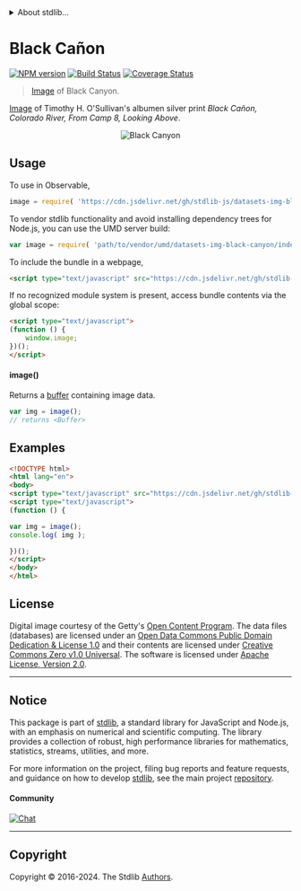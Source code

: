 <!--

@license Apache-2.0

Copyright (c) 2018 The Stdlib Authors.

Licensed under the Apache License, Version 2.0 (the "License");
you may not use this file except in compliance with the License.
You may obtain a copy of the License at

   http://www.apache.org/licenses/LICENSE-2.0

Unless required by applicable law or agreed to in writing, software
distributed under the License is distributed on an "AS IS" BASIS,
WITHOUT WARRANTIES OR CONDITIONS OF ANY KIND, either express or implied.
See the License for the specific language governing permissions and
limitations under the License.

-->


<details>
  <summary>
    About stdlib...
  </summary>
  <p>We believe in a future in which the web is a preferred environment for numerical computation. To help realize this future, we've built stdlib. stdlib is a standard library, with an emphasis on numerical and scientific computation, written in JavaScript (and C) for execution in browsers and in Node.js.</p>
  <p>The library is fully decomposable, being architected in such a way that you can swap out and mix and match APIs and functionality to cater to your exact preferences and use cases.</p>
  <p>When you use stdlib, you can be absolutely certain that you are using the most thorough, rigorous, well-written, studied, documented, tested, measured, and high-quality code out there.</p>
  <p>To join us in bringing numerical computing to the web, get started by checking us out on <a href="https://github.com/stdlib-js/stdlib">GitHub</a>, and please consider <a href="https://opencollective.com/stdlib">financially supporting stdlib</a>. We greatly appreciate your continued support!</p>
</details>

# Black Cañon

[![NPM version][npm-image]][npm-url] [![Build Status][test-image]][test-url] [![Coverage Status][coverage-image]][coverage-url] <!-- [![dependencies][dependencies-image]][dependencies-url] -->

> [Image][@osullivan:1871a] of Black Canyon.

<section class="intro">

[Image][@osullivan:1871a] of Timothy H. O'Sullivan's albumen silver print _Black Cañon, Colorado River, From Camp 8, Looking Above_.

<!-- <image align="center" src="./data/image.jpg" alt="Black Canyon"> -->

<div class="image" align="center">
    <img src="https://cdn.jsdelivr.net/gh/stdlib-js/stdlib@1d23896443c65382340a9b4dfb5adc7764f8d23b/lib/node_modules/@stdlib/datasets/img-black-canyon/data/image.jpg" alt="Black Canyon">
    <br>
</div>

<!-- </image> -->

</section>

<!-- /.intro -->



<section class="usage">

## Usage

To use in Observable,

```javascript
image = require( 'https://cdn.jsdelivr.net/gh/stdlib-js/datasets-img-black-canyon@umd/browser.js' )
```

To vendor stdlib functionality and avoid installing dependency trees for Node.js, you can use the UMD server build:

```javascript
var image = require( 'path/to/vendor/umd/datasets-img-black-canyon/index.js' )
```

To include the bundle in a webpage,

```html
<script type="text/javascript" src="https://cdn.jsdelivr.net/gh/stdlib-js/datasets-img-black-canyon@umd/browser.js"></script>
```

If no recognized module system is present, access bundle contents via the global scope:

```html
<script type="text/javascript">
(function () {
    window.image;
})();
</script>
```

#### image()

Returns a [buffer][@stdlib/buffer/ctor] containing image data.

```javascript
var img = image();
// returns <Buffer>
```

</section>

<!-- /.usage -->

<section class="examples">

<!-- TODO: more creative example. -->

## Examples

<!-- eslint no-undef: "error" -->

```html
<!DOCTYPE html>
<html lang="en">
<body>
<script type="text/javascript" src="https://cdn.jsdelivr.net/gh/stdlib-js/datasets-img-black-canyon@umd/browser.js"></script>
<script type="text/javascript">
(function () {

var img = image();
console.log( img );

})();
</script>
</body>
</html>
```

</section>

<!-- /.examples -->



<!-- <license> -->

## License

Digital image courtesy of the Getty's [Open Content Program][getty-open-content]. The data files (databases) are licensed under an [Open Data Commons Public Domain Dedication & License 1.0][pddl-1.0] and their contents are licensed under [Creative Commons Zero v1.0 Universal][cc0]. The software is licensed under [Apache License, Version 2.0][apache-license].

<!-- </license> -->

<!-- Section for related `stdlib` packages. Do not manually edit this section, as it is automatically populated. -->

<section class="related">

</section>

<!-- /.related -->

<!-- Section for all links. Make sure to keep an empty line after the `section` element and another before the `/section` close. -->


<section class="main-repo" >

* * *

## Notice

This package is part of [stdlib][stdlib], a standard library for JavaScript and Node.js, with an emphasis on numerical and scientific computing. The library provides a collection of robust, high performance libraries for mathematics, statistics, streams, utilities, and more.

For more information on the project, filing bug reports and feature requests, and guidance on how to develop [stdlib][stdlib], see the main project [repository][stdlib].

#### Community

[![Chat][chat-image]][chat-url]

---

## Copyright

Copyright &copy; 2016-2024. The Stdlib [Authors][stdlib-authors].

</section>

<!-- /.stdlib -->

<!-- Section for all links. Make sure to keep an empty line after the `section` element and another before the `/section` close. -->

<section class="links">

[npm-image]: http://img.shields.io/npm/v/@stdlib/datasets-img-black-canyon.svg
[npm-url]: https://npmjs.org/package/@stdlib/datasets-img-black-canyon

[test-image]: https://github.com/stdlib-js/datasets-img-black-canyon/actions/workflows/test.yml/badge.svg?branch=v0.2.2
[test-url]: https://github.com/stdlib-js/datasets-img-black-canyon/actions/workflows/test.yml?query=branch:v0.2.2

[coverage-image]: https://img.shields.io/codecov/c/github/stdlib-js/datasets-img-black-canyon/main.svg
[coverage-url]: https://codecov.io/github/stdlib-js/datasets-img-black-canyon?branch=main

<!--

[dependencies-image]: https://img.shields.io/david/stdlib-js/datasets-img-black-canyon.svg
[dependencies-url]: https://david-dm.org/stdlib-js/datasets-img-black-canyon/main

-->

[chat-image]: https://img.shields.io/gitter/room/stdlib-js/stdlib.svg
[chat-url]: https://app.gitter.im/#/room/#stdlib-js_stdlib:gitter.im

[stdlib]: https://github.com/stdlib-js/stdlib

[stdlib-authors]: https://github.com/stdlib-js/stdlib/graphs/contributors

[cli-section]: https://github.com/stdlib-js/datasets-img-black-canyon#cli
[cli-url]: https://github.com/stdlib-js/datasets-img-black-canyon/tree/cli
[@stdlib/datasets-img-black-canyon]: https://github.com/stdlib-js/datasets-img-black-canyon/tree/main

[umd]: https://github.com/umdjs/umd
[es-module]: https://developer.mozilla.org/en-US/docs/Web/JavaScript/Guide/Modules

[deno-url]: https://github.com/stdlib-js/datasets-img-black-canyon/tree/deno
[deno-readme]: https://github.com/stdlib-js/datasets-img-black-canyon/blob/deno/README.md
[umd-url]: https://github.com/stdlib-js/datasets-img-black-canyon/tree/umd
[umd-readme]: https://github.com/stdlib-js/datasets-img-black-canyon/blob/umd/README.md
[esm-url]: https://github.com/stdlib-js/datasets-img-black-canyon/tree/esm
[esm-readme]: https://github.com/stdlib-js/datasets-img-black-canyon/blob/esm/README.md
[branches-url]: https://github.com/stdlib-js/datasets-img-black-canyon/blob/main/branches.md

[getty-open-content]: http://www.getty.edu/about/opencontent.html

[pddl-1.0]: http://opendatacommons.org/licenses/pddl/1.0/

[cc0]: https://creativecommons.org/publicdomain/zero/1.0

[apache-license]: https://www.apache.org/licenses/LICENSE-2.0

[@osullivan:1871a]: http://www.getty.edu/art/collection/objects/40209/timothy-h-o%27sullivan-black-canon-colorado-river-from-camp-8-looking-above-american-1871/

[@stdlib/buffer/ctor]: https://github.com/stdlib-js/buffer-ctor/tree/umd

</section>

<!-- /.links -->
